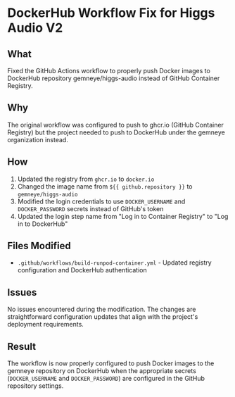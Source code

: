 # DockerHub Workflow Fix for Higgs Audio V2

## What
Fixed the GitHub Actions workflow to properly push Docker images to DockerHub repository gemneye/higgs-audio instead of GitHub Container Registry.

## Why
The original workflow was configured to push to ghcr.io (GitHub Container Registry) but the project needed to push to DockerHub under the gemneye organization instead.

## How
1. Updated the registry from `ghcr.io` to `docker.io`
2. Changed the image name from `${{ github.repository }}` to `gemneye/higgs-audio`
3. Modified the login credentials to use `DOCKER_USERNAME` and `DOCKER_PASSWORD` secrets instead of GitHub's token
4. Updated the login step name from "Log in to Container Registry" to "Log in to DockerHub"

## Files Modified
- `.github/workflows/build-runpod-container.yml` - Updated registry configuration and DockerHub authentication

## Issues
No issues encountered during the modification. The changes are straightforward configuration updates that align with the project's deployment requirements.

## Result
The workflow is now properly configured to push Docker images to the gemneye repository on DockerHub when the appropriate secrets (`DOCKER_USERNAME` and `DOCKER_PASSWORD`) are configured in the GitHub repository settings.